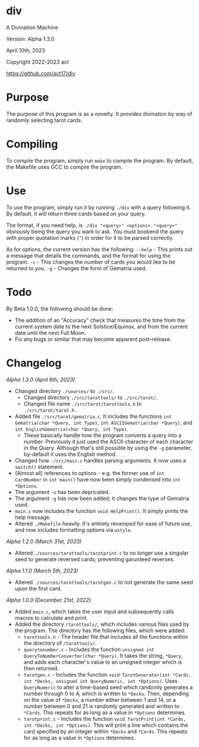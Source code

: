 # div
A Divination Machine

Version: Alpha 1.3.0

April 10th, 2023

Copyright 2022-2023 act

https://github.com/act17/div


# Purpose
  The purpose of this program is as a novelty. It provides divination by way of randomly selecting tarot cards.


# Compiling
  To compile the program, simply run ``make`` to compile the program. By default, the Makefile uses GCC to compile the program.


# Use
  To use the program, simply run it by running ``./div`` with a query following it. By default, it will return three cards based on your query.

  The format, if you need help, is ``./div "<query>" <options>``. ``"<query>"`` obviously being the query you want to ask. You must bookend the query with proper quotation marks (``"``) in order for it to be parsed correctly.

  As for options, the current version has the following:
  ``--help`` - This prints out a message that details the commands, and the format for using the program.
  ``-c`` - This changes the number of cards you would like to be returned to you.
  ``-g`` - Changes the form of Gematria used.


# Todo
  By Beta 1.0.0, the following should be done:

  - The addition of an "Accuracy" check that measures the time from the current system date to the next Solstice/Equinox, and from the current date until the next Full Moon.
  - Fix any bugs or similar that may become apparent post-release.

# Changelog

  *Alpha 1.3.0 (April 6th, 2023)*
  - Changed directory ``./sources/`` to ``./src/``.
    - Changed directory ``./src/tarottools/`` to ``./src/tarot/``.
    - Changed file name ``./src/tarot/tarottools.h`` to ``./src/tarot/tarot.h``.
  - Added file ``./src/tarot/gematria.c``. It includes the functions ``int Gematria(char *Query, int Type)``, ``int ASCIIGematria(char *Query)``, and ``int EnglishGematria(char *Query, int Type)``.
    - These basically handle how the program converts a query into a number. Previously it just used the ASCII character of each character in the Query. Although that's still possible by using the ``-g`` parameter, by-default it uses the English method.
  - Changed how ``./src/main.c`` handles parsing arguments. It now uses a ``switch()`` statement.
  - (Almost all) references to options - e.g. the former use of ``int CardNumber`` in ``int main()`` have now been simply condensed into ``int *Options``.
  - The argument ``-u`` has been depricated.
  - The argument ``-g`` has now been added; it changes the type of Gematria used.
  - ``main.c`` now includes the function ``void HelpPrint()``. It simply prints the help message.
  - Altered ``./Makefile`` heavily. It's entirely revamped for ease of future use, and now includes formatting options via ``astyle``.


  *Alpha 1.2.0 (March 31st, 2023)*
  - Altered ``./sources/tarottools/tarotprint.c`` to no longer use a singular seed to generate reversed cards; preventing garunteed reverses.


  *Alpha 1.1.0 (March 5th, 2023)*
  - Altered ``./sources/tarottools/tarotgen.c`` to not generate the same seed upon the first card.


  *Alpha 1.0.0 (December 21st, 2022)*
  - Added ``main.c``, which takes the user input and subsequently calls macros to calculate and print.
  - Added the directory ``/tarottools/``, which includes various files used by the program. The directory has the following files, which were added:
    - ``tarottools.h`` - The header file that includes all the functions within the directory of ``/tarottools/``.
    - ``querytonumber.c`` - Includes the function ``unsigned int QueryToNumberConverter(char *Query)``. It takes the string, ``*Query``, and adds each character's value to an unsigned integer which is then returned.
    - ``tarotgen.c`` - Includes the function ``void TarotGenerator(int *Cards, int *Decks, unsigned int QueryNumeric, int *Options)``. Uses ``QueryNumeric`` to alter a time-based seed which randomly generates a number through 0 to 4, which is written to ``*Decks``. Then, depending on the value of ``*Decks``, a number either between 1 and 14, or a number between 0 and 21 is randomly generated and written to ``*Cards``. This repeats for as long as a value in ``*Options`` determines.
    - ``tarotprint.c`` - Includes the function ``void TarotPrint(int *Cards, int *Decks, int *Options)``. This will print a line which contains the card specified by an integer within ``*Decks`` and ``*Cards``. This repeats for as long as a value in ``*Options`` determines.
